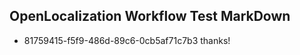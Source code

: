 ## OpenLocalization Workflow Test MarkDown

* 81759415-f5f9-486d-89c6-0cb5af71c7b3 
thanks!



<!--HONumber=Jan16_HO2-->
